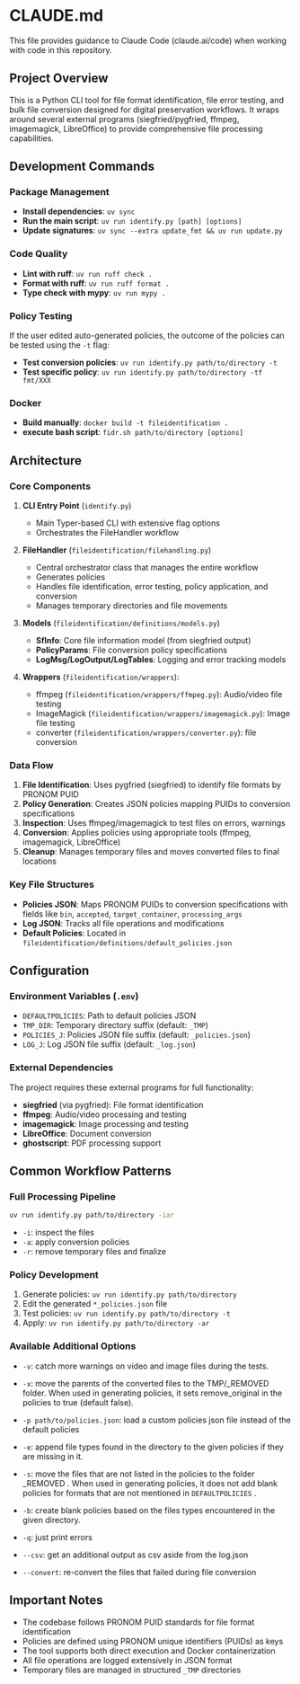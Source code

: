 # CLAUDE.md

This file provides guidance to Claude Code (claude.ai/code) when working with code in this repository.

## Project Overview

This is a Python CLI tool for file format identification, file error testing, and bulk file conversion
designed for digital preservation workflows.
It wraps around several external programs (siegfried/pygfried, ffmpeg, imagemagick, LibreOffice)
to provide comprehensive file processing capabilities.

## Development Commands

### Package Management

- **Install dependencies**: `uv sync`
- **Run the main script**: `uv run identify.py [path] [options]`
- **Update signatures**: `uv sync --extra update_fmt && uv run update.py`

### Code Quality

- **Lint with ruff**: `uv run ruff check .`
- **Format with ruff**: `uv run ruff format .`
- **Type check with mypy**: `uv run mypy .`

### Policy Testing

If the user edited auto-generated policies, the outcome of the policies can be tested using the `-t` flag:

- **Test conversion policies**: `uv run identify.py path/to/directory -t`
- **Test specific policy**: `uv run identify.py path/to/directory -tf fmt/XXX`

### Docker

- **Build manually**: `docker build -t fileidentification .`
- **execute bash script**: `fidr.sh path/to/directory [options]`

## Architecture

### Core Components

1. **CLI Entry Point** (`identify.py`)
   - Main Typer-based CLI with extensive flag options
   - Orchestrates the FileHandler workflow

2. **FileHandler** (`fileidentification/filehandling.py`)
   - Central orchestrator class that manages the entire workflow
   - Generates policies
   - Handles file identification, error testing, policy application, and conversion
   - Manages temporary directories and file movements

3. **Models** (`fileidentification/definitions/models.py`)
   - **SfInfo**: Core file information model (from siegfried output)
   - **PolicyParams**: File conversion policy specifications
   - **LogMsg/LogOutput/LogTables**: Logging and error tracking models

4. **Wrappers** (`fileidentification/wrappers`):
   - ffmpeg (`fileidentification/wrappers/ffmpeg.py`): Audio/video file testing
   - ImageMagick (`fileidentification/wrappers/imagemagick.py`): Image file testing
   - converter (`fileidentification/wrappers/converter.py`): file conversion

### Data Flow

1. **File Identification**: Uses pygfried (siegfried) to identify file formats by PRONOM PUID
2. **Policy Generation**: Creates JSON policies mapping PUIDs to conversion specifications
3. **Inspection**: Uses ffmpeg/imagemagick to test files on errors, warnings
4. **Conversion**: Applies policies using appropriate tools (ffmpeg, imagemagick, LibreOffice)
5. **Cleanup**: Manages temporary files and moves converted files to final locations

### Key File Structures

- **Policies JSON**: Maps PRONOM PUIDs to conversion specifications
  with fields like `bin`, `accepted`, `target_container`, `processing_args`
- **Log JSON**: Tracks all file operations and modifications
- **Default Policies**: Located in `fileidentification/definitions/default_policies.json`

## Configuration

### Environment Variables (`.env`)

- `DEFAULTPOLICIES`: Path to default policies JSON
- `TMP_DIR`: Temporary directory suffix (default: `_TMP`)
- `POLICIES_J`: Policies JSON file suffix (default: `_policies.json`)
- `LOG_J`: Log JSON file suffix (default: `_log.json`)

### External Dependencies

The project requires these external programs for full functionality:
- **siegfried** (via pygfried): File format identification
- **ffmpeg**: Audio/video processing and testing
- **imagemagick**: Image processing and testing
- **LibreOffice**: Document conversion
- **ghostscript**: PDF processing support

## Common Workflow Patterns

### Full Processing Pipeline

```bash
uv run identify.py path/to/directory -iar
```

- `-i`: inspect the files
- `-a`: apply conversion policies
- `-r`: remove temporary files and finalize

### Policy Development

1. Generate policies: `uv run identify.py path/to/directory`
2. Edit the generated `*_policies.json` file
3. Test policies: `uv run identify.py path/to/directory -t`
4. Apply: `uv run identify.py path/to/directory -ar`

### Available Additional Options

- `-v`: catch more warnings on video and image files during the tests.

- `-x`: move the parents of the converted files to the TMP/_REMOVED folder. When used in generating policies, it sets remove_original in the policies to true (default false).

- `-p path/to/policies.json`: load a custom policies json file instead of the default policies

- `-e`: append file types found in the directory to the given policies if they are missing in it.

- `-s`: move the files that are not listed in the policies to the folder _REMOVED . When used in generating policies, it does not add blank policies for formats that are not mentioned in `DEFAULTPOLICIES` .

- `-b`: create blank policies based on the files types encountered in the given directory.

- `-q`: just print errors

- `--csv`: get an additional output as csv aside from the log.json

- `--convert`: re-convert the files that failed during file conversion

## Important Notes

- The codebase follows PRONOM PUID standards for file format identification
- Policies are defined using PRONOM unique identifiers (PUIDs) as keys
- The tool supports both direct execution and Docker containerization
- All file operations are logged extensively in JSON format
- Temporary files are managed in structured `_TMP` directories
